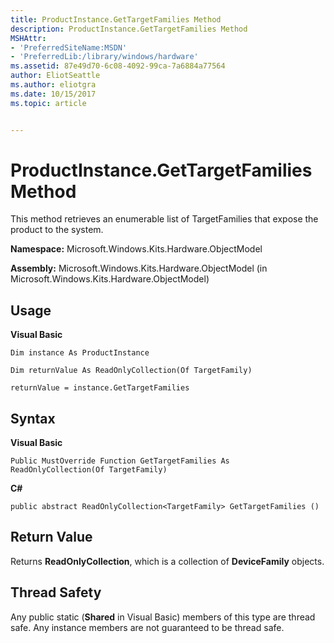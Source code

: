 ```yaml
---
title: ProductInstance.GetTargetFamilies Method
description: ProductInstance.GetTargetFamilies Method
MSHAttr:
- 'PreferredSiteName:MSDN'
- 'PreferredLib:/library/windows/hardware'
ms.assetid: 87e49d70-6c08-4092-99ca-7a6884a77564
author: EliotSeattle
ms.author: eliotgra
ms.date: 10/15/2017
ms.topic: article


---
```


# ProductInstance.GetTargetFamilies Method


This method retrieves an enumerable list of TargetFamilies that expose the product to the system.

**Namespace:** Microsoft.Windows.Kits.Hardware.ObjectModel

**Assembly:** Microsoft.Windows.Kits.Hardware.ObjectModel (in Microsoft.Windows.Kits.Hardware.ObjectModel)

## <span id="Usage"></span><span id="usage"></span><span id="USAGE"></span>Usage


**Visual Basic**

`Dim instance As ProductInstance`

`Dim returnValue As ReadOnlyCollection(Of TargetFamily)`

`returnValue = instance.GetTargetFamilies`

## <span id="Syntax"></span><span id="syntax"></span><span id="SYNTAX"></span>Syntax


**Visual Basic**

`Public MustOverride Function GetTargetFamilies As ReadOnlyCollection(Of TargetFamily)`

**C#**

`public abstract ReadOnlyCollection<TargetFamily> GetTargetFamilies ()`

## <span id="Return_Value"></span><span id="return_value"></span><span id="RETURN_VALUE"></span>Return Value


Returns **ReadOnlyCollection**, which is a collection of **DeviceFamily** objects.

## <span id="Thread_Safety"></span><span id="thread_safety"></span><span id="THREAD_SAFETY"></span>Thread Safety


Any public static (**Shared** in Visual Basic) members of this type are thread safe. Any instance members are not guaranteed to be thread safe.

 

 






